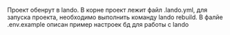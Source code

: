 Проект обенрут в lando.
В корне проект лежит файл .lando.yml, для запуска проекта, необходимо выполнить команду lando rebuild.
В фалйе .env.example описан пример настроек бд для работы с lando
